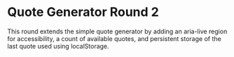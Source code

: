 # Quote Generator Round 2

This round extends the simple quote generator by adding an aria-live region for accessibility, a count of available quotes, and persistent storage of the last quote used using localStorage.